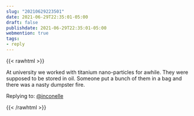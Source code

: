 ```yaml
---
slug: "20210629223501"
date: 2021-06-29T22:35:01-05:00
draft: false
publishdate: 2021-06-29T22:35:01-05:00
webmention: true
tags:
- reply
---
```


{{< rawhtml >}}

<!-- Add things you want shown on the webmention here -->
<div class="content e-content">
  <p>At university we worked with titanium nano-particles for awhile. They were supposed to be stored in oil. Someone put a bunch of them in a bag and there was a nasty dumpster fire.</p>
</div>

<!-- Add things you want on your page but not the webmention here -->
<div class="reply">
Replying to: <a class="u-in-reply-to" href="https://twitter.com/inconelle/status/1409997196368519169?s=20">@inconelle</a>
</div>

<a href="https://brid.gy/publish/twitter"></a>

{{< /rawhtml >}}

